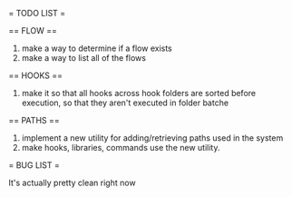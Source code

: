 = TODO LIST =

== FLOW ==

1. make a way to determine if a flow exists
2. make a way to list all of the flows

== HOOKS ==

1. make it so that all hooks across hook folders are sorted before execution, so that they aren't executed in folder batche

== PATHS ==

1. implement a new utility for adding/retrieving paths used in the system
2. make hooks, libraries, commands use the new utility.

= BUG LIST =

It's actually pretty clean right now
